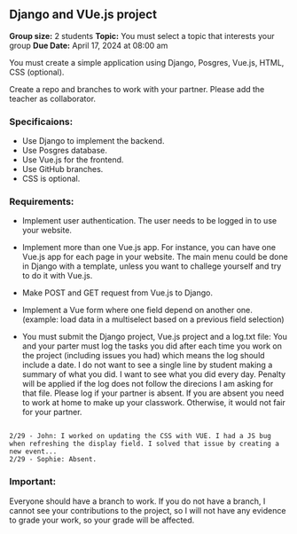 ## Django and VUe.js project

**Group size:** 2 students
**Topic:** You must select a topic that interests your group
**Due Date:** April 17, 2024 at 08:00 am

You must create a simple application using Django, Posgres, Vue.js, HTML, CSS (optional).

Create a repo and branches to work with your partner. Please add the teacher as collaborator.


### Specificaions:

- Use Django to implement the backend.
- Use Posgres database.
- Use Vue.js for the frontend.
- Use GitHub branches.
- CSS is optional.

### Requirements:

- Implement user authentication. The user needs to be logged in to use your website.
- Implement more than one Vue.js app. For instance, you can have one Vue.js app for each page in your website. The main menu could be done in Django with a template, unless you want to challege yourself and try to do it with Vue.js.
- Make POST and GET request from Vue.js to Django.
- Implement a Vue form where one field depend on another one. (example: load data in a multiselect based on a previous field selection)

- You must submit the Django project, Vue.js project and a log.txt file: You and your parter must log the tasks you did after each time you work on the project (including issues you had) which means the log should include a date. I do not want to see a single line by student making a summary of what you did. I want to see what you did every day. Penalty will be applied if the log does not follow the direcions I am asking for that file. Please log if your partner is absent. If you are absent you need to work at home to make up your classwork. Otherwise, it would not fair for your partner.

```Example:

2/29 - John: I worked on updating the CSS with VUE. I had a JS bug when refreshing the display field. I solved that issue by creating a new event...
2/29 - Sophie: Absent.
```

### Important:

Everyone should have a branch to work. If you do not have a branch, I cannot see your contributions to the project, so I will not have any evidence to grade your work, so your grade will be affected. 

